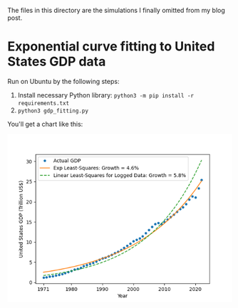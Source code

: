 The files in this directory are the simulations I finally omitted from my blog post.

# Exponential curve fitting to United States GDP data

Run on Ubuntu by the following steps:

1. Install necessary Python library: `python3 -m pip install -r requirements.txt`
1. `python3 gdp_fitting.py`

You'll get a chart like this:

![Curve fitting to GDP data](img_for_readme/gdp_fitting.png)